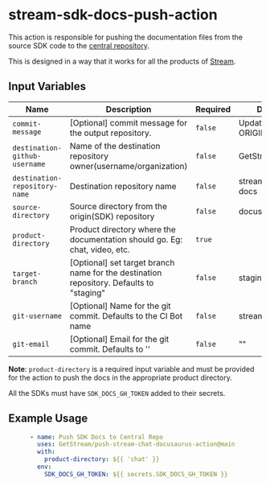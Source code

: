 # stream-sdk-docs-push-action

This action is responsible for pushing the documentation files from the source SDK code to the [central repository](https://github.com/GetStream/stream-sdk-docs).

This is designed in a way that it works for all the products of [Stream](https://www.getstream.io).

## Input Variables

| Name                          | Description                                                                             | Required | Default                   |
| ----------------------------- | --------------------------------------------------------------------------------------- | -------- | ------------------------- |
| `commit-message`              | [Optional] commit message for the output repository.                                    | `false`  | Update from ORIGIN_COMMIT |
| `destination-github-username` | Name of the destination repository owner(username/organization)                         | `false`  | GetStream                 |
| `destination-repository-name` | Destination repository name                                                             | `false`  | stream-sdk-docs           |
| `source-directory`            | Source directory from the origin(SDK) repository                                        | `false`  | docusaurus                |
| `product-directory`           | Product directory where the documentation should go. Eg: chat, video, etc.              | `true`   |                           |
| `target-branch`               | [Optional] set target branch name for the destination repository. Defaults to "staging" | `false`  | staging                   |
| `git-username`                | [Optional] Name for the git commit. Defaults to the CI Bot name                         | `false`  | stream-ci-bot             |
| `git-email`                   | [Optional] Email for the git commit. Defaults to ''                                     | `false`  | ""                        |

**Note**: `product-directory` is a required input variable and must be provided for the action to push the docs in the appropriate product directory.

All the SDKs must have `SDK_DOCS_GH_TOKEN` added to their secrets.

## Example Usage

```yml
      - name: Push SDK Docs to Central Repo
        uses: GetStream/push-stream-chat-docusaurus-action@main
        with:
          product-directory: ${{ 'chat' }}
        env:    
          SDK_DOCS_GH_TOKEN: ${{ secrets.SDK_DOCS_GH_TOKEN }}
```